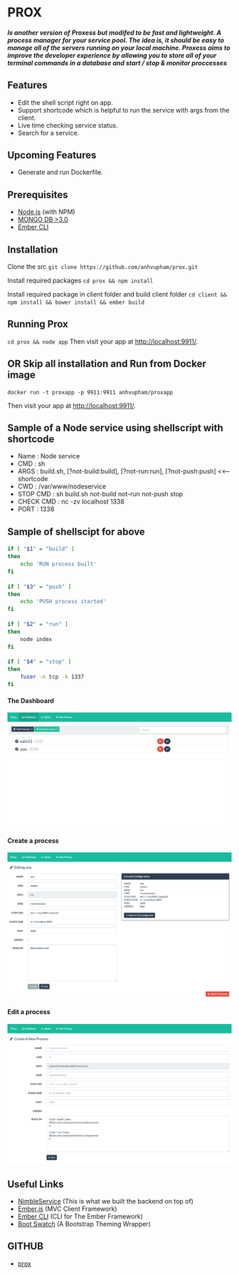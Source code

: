 
# PROX
##### Is another version of Proxess but modifed to be fast and lightweight. A process manager for your service pool. The idea is, it should be easy to manage all of the servers running on your local machine. Proxess aims to improve the developer experience by allowing you to store all of your terminal commands in a database and start / stop & monitor proccesses

## Features
* Edit the shell script right on app.
* Support shortcode which is helpful to run the service with args from the client.
* Live time checking service status.
* Search for a service.

## Upcoming Features
* Generate and run Dockerfile.

## Prerequisites
* [Node.js](http://nodejs.org/) (with NPM)
* [MONGO DB >3.0](http://www.mongodb.org/)
* [Ember CLI](http://www.ember-cli.com/)

## Installation 
Clone the src
`git clone https://github.com/anhvupham/prox.git`

Install required packages
`cd prox && npm install`

Install required package in client folder and build client folder
`cd client && npm install && bower install && ember build`

## Running Prox
`cd prox && node app`
Then visit your app at [http://localhost:9911/](http://localhost:9911/).

## OR Skip all installation and Run from Docker image
```
docker run -t proxapp -p 9911:9911 anhvupham/proxapp
```
Then visit your app at [http://localhost:9911/](http://localhost:9911/).

## Sample of a Node service using shellscript with shortcode
* Name : Node service
* CMD : sh
* ARGS : build.sh, [?not-build:build], [?not-run:run], [?not-push:push] <<-- shortcode
* CWD : /var/www/nodeservice
* STOP CMD : sh build.sh not-build not-run not-push stop
* CHECK CMD : nc -zv localhost 1338 
* PORT : 1338

## Sample of shellscipt for above
```sh
if [ "$1" = "build" ]
then
    echo 'RUN process built'
fi

if [ "$3" = "push" ]
then
    echo 'PUSH process started'
fi

if [ "$2" = "run" ]
then
    node index
fi

if [ "$4" = "stop" ]
then
    fuser -n tcp -k 1337
fi
```

#### The Dashboard
![Client Application](/screens/screen1.png?raw=true "The Dashboard")
#### Create a process
![Client Application](/screens/screen2.png?raw=true "Create a process")
#### Edit a process
![Client Application](/screens/screen3.png?raw=true "Edit a process")

## Useful Links
* [NimbleService](https://www.npmjs.com/package/nimbleservice) (This is what we built the backend on top of)
* [Ember.js](http://emberjs.com/) (MVC Client Framework)
* [Ember CLI](http://www.ember-cli.com/) (CLI for The Ember Framework)
* [Boot Swatch](http://bootswatch.com/) (A Bootstrap Theming Wrapper)

## GITHUB
* [prox](https://github.com/anhvupham/prox) 